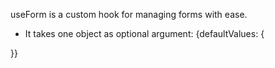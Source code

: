 useForm is a custom hook for managing forms with ease. 
- It takes one object as optional argument: 
{defaultValues: {

}}